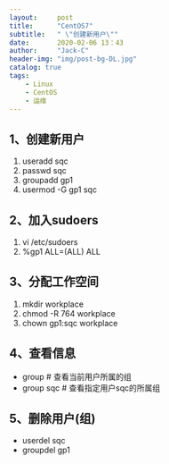 ```yaml
---
layout:     post
title:      "CentOS7"
subtitle:   " \"创建新用户\""
date:       2020-02-06 13：43
author:     "Jack-C"
header-img: "img/post-bg-DL.jpg"
catalog: true
tags:
    - Linux
    - CentOS
    - 运维
---
```


## 1、创建新用户

1. useradd sqc
2. passwd sqc
3. groupadd gp1
4. usermod -G gp1 sqc

## 2、加入sudoers

1. vi /etc/sudoers
2. %gp1            ALL=(ALL)                ALL

## 3、分配工作空间

1. mkdir workplace 
2. chmod -R 764 workplace
3. chown gp1:sqc workplace



## 4、查看信息

- group  # 查看当前用户所属的组
- group sqc # 查看指定用户sqc的所属组



## 5、删除用户(组)

- userdel sqc
- groupdel gp1 